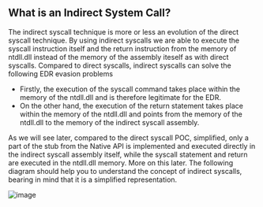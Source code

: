 ## What is an Indirect System Call?
The indirect syscall technique is more or less an evolution of the direct syscall technique. By using indirect syscalls we are able to execute the syscall instruction itself and the return instruction from the memory of ntdll.dll instead of the memory of the assembly iteself as with direct syscalls. Compared to direct syscalls, indirect syscalls can solve the following EDR evasion problems 

- Firstly, the execution of the syscall command takes place within the memory of the ntdll.dll and is therefore legitimate for the EDR. 
- On the other hand, the execution of the return statement takes place within the memory of the ntdll.dll and points from the memory of the ntdll.dll to the memory of the indirect syscall assembly.

As we will see later, compared to the direct syscall POC, simplified, only a part of the stub from the Native API is implemented and executed directly in the indirect syscall assembly itself, while the syscall statement and return are executed in the ntdll.dll memory. More on this later. The following diagram should help you to understand the concept of indirect syscalls, bearing in mind that it is a simplified representation.

![image](https://github.com/VirtualAlllocEx/DEFCON-31-Syscalls-Workshop/assets/50073731/573dc07e-3aed-48c2-b661-6c1e70d71087)
